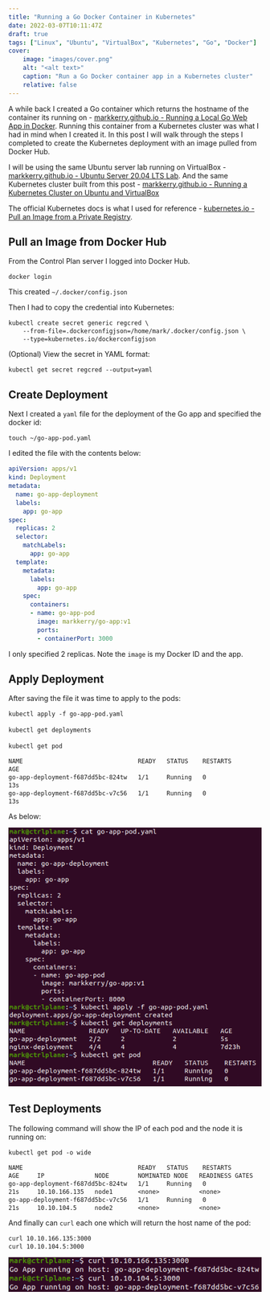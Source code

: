 ```yaml
---
title: "Running a Go Docker Container in Kubernetes"
date: 2022-03-07T10:11:47Z
draft: true
tags: ["Linux", "Ubuntu", "VirtualBox", "Kubernetes", "Go", "Docker"]
cover:
    image: "images/cover.png"
    alt: "<alt text>"
    caption: "Run a Go Docker container app in a Kubernetes cluster"
    relative: false
---
```


A while back I created a Go container which returns the hostname of the container its running on - [markkerry.github.io - Running a Local Go Web App in Docker](https://markkerry.github.io/posts/2021/03/docker-go-web-app/). Running this container from a Kubernetes cluster was what I had in mind when I created it. In this post I will walk through the steps I completed to create the Kubernetes deployment with an image pulled from Docker Hub.

I will be using the same Ubuntu server lab running on VirtualBox - [markkerry.github.io - Ubuntu Server 20.04 LTS Lab](https://markkerry.github.io/posts/2022/02/ubuntu-server-lab/). And the same Kubernetes cluster built from this post - [markkerry.github.io - Running a Kubernetes Cluster on Ubuntu and VirtualBox](https://markkerry.github.io/posts/2022/03/ubuntu-kubernetes-virtualbox/)

The official Kubernetes docs is what I used for reference - [kubernetes.io - Pull an Image from a Private Registry](https://kubernetes.io/docs/tasks/configure-pod-container/pull-image-private-registry/).

## Pull an Image from Docker Hub

From the Control Plan server I logged into Docker Hub.

```terminal
docker login
```

This created `~/.docker/config.json`

Then I had to copy the credential into Kubernetes:

```terminal
kubectl create secret generic regcred \
    --from-file=.dockerconfigjson=/home/mark/.docker/config.json \
    --type=kubernetes.io/dockerconfigjson
```

(Optional) View the secret in YAML format:

```terminal
kubectl get secret regcred --output=yaml
```

## Create Deployment

Next I created a `yaml` file for the deployment of the Go app and specified the docker id:

```terminal
touch ~/go-app-pod.yaml
```

I edited the file with the contents below:

```yaml
apiVersion: apps/v1
kind: Deployment
metadata:
  name: go-app-deployment
  labels:
    app: go-app
spec:
  replicas: 2
  selector:
    matchLabels:
      app: go-app
  template:
    metadata:
      labels:
        app: go-app
    spec:
      containers:
      - name: go-app-pod
        image: markkerry/go-app:v1
        ports:
        - containerPort: 3000
```

I only specified 2 replicas. Note the `image` is my Docker ID and the app.

## Apply Deployment

After saving the file it was time to apply to the pods:

```terminal
kubectl apply -f go-app-pod.yaml

kubectl get deployments

kubectl get pod
```

```terminal
NAME                                READY   STATUS    RESTARTS        AGE
go-app-deployment-f687dd5bc-824tw   1/1     Running   0               13s
go-app-deployment-f687dd5bc-v7c56   1/1     Running   0               13s
```

As below:

![allcommands](images/allcommands.png)

## Test Deployments

The following command will show the IP of each pod and the node it is running on:

```terminal
kubectl get pod -o wide
```

```terminal
NAME                                READY   STATUS    RESTARTS        AGE     IP              NODE        NOMINATED NODE   READINESS GATES
go-app-deployment-f687dd5bc-824tw   1/1     Running   0               21s     10.10.166.135   node1       <none>           <none>
go-app-deployment-f687dd5bc-v7c56   1/1     Running   0               21s     10.10.104.5     node2       <none>           <none>
```

And finally can `curl` each one which will return the host name of the pod:

```terminal
curl 10.10.166.135:3000
curl 10.10.104.5:3000
```

![curlPods](images/curlPods.png)